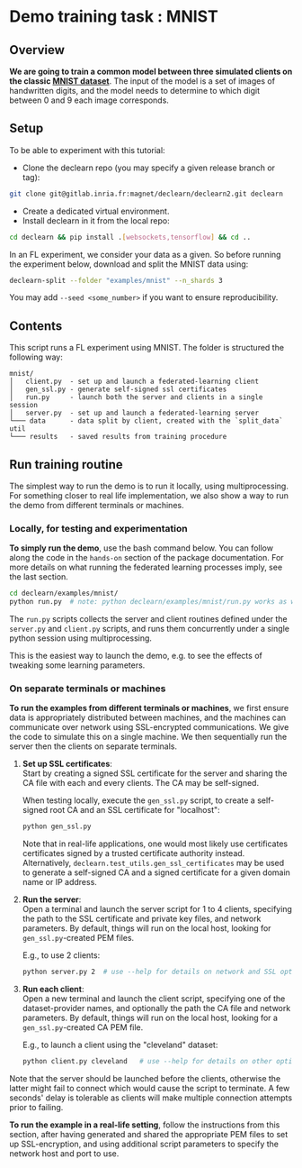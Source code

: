 # Demo training task : MNIST

## Overview

**We are going to train a common model between three simulated clients on the
classic [MNIST dataset](http://yann.lecun.com/exdb/mnist/)**. The input of the
model is a set of images of handwritten digits, and the model needs to
determine to which digit between $0$ and $9$ each image corresponds.

## Setup

To be able to experiment with this tutorial:

* Clone the declearn repo (you may specify a given release branch or tag):

```bash
git clone git@gitlab.inria.fr:magnet/declearn/declearn2.git declearn
```

* Create a dedicated virtual environment.
* Install declearn in it from the local repo:

```bash
cd declearn && pip install .[websockets,tensorflow] && cd ..
```

In an FL experiment, we consider your data as a given. So before running
the experiment below, download and split the MNIST data using:

```bash
declearn-split --folder "examples/mnist" --n_shards 3
```

You may add `--seed <some_number>` if you want to ensure reproducibility.

## Contents

This script runs a FL experiment using MNIST. The folder is structured
the following way:

```
mnist/
│   client.py  - set up and launch a federated-learning client
│   gen_ssl.py - generate self-signed ssl certificates
│   run.py     - launch both the server and clients in a single session
│   server.py  - set up and launch a federated-learning server
└─── data      - data split by client, created with the `split_data` util
└─── results   - saved results from training procedure
```

## Run training routine

The simplest way to run the demo is to run it locally, using multiprocessing.
For something closer to real life implementation, we also show a way to run
the demo from different terminals or machines.

### Locally, for testing and experimentation

**To simply run the demo**, use the bash command below. You can follow along
the code in the `hands-on` section of the package documentation. For more
details on what running the federated learning processes imply, see the last
section.

```bash
cd declearn/examples/mnist/
python run.py  # note: python declearn/examples/mnist/run.py works as well
```

The `run.py` scripts collects the server and client routines defined under
the `server.py` and `client.py` scripts, and runs them concurrently under
a single python session using multiprocessing.

This is the easiest way to launch the demo, e.g. to see the effects of
tweaking some learning parameters.

### On separate terminals or machines

**To run the examples from different terminals or machines**,
we first ensure data is appropriately distributed between machines,
and the machines can communicate over network using SSL-encrypted
communications. We give the code to simulate this on a single machine.
We then sequentially run the server then the clients on separate terminals.

1. **Set up SSL certificates**:<br/>
   Start by creating a signed SSL certificate for the server and sharing the
   CA file with each and every clients. The CA may be self-signed.

   When testing locally, execute the `gen_ssl.py` script, to create a
   self-signed root CA and an SSL certificate for "localhost":

   ```bash
   python gen_ssl.py
   ```

   Note that in real-life applications, one would most likely use certificates
   certificates signed by a trusted certificate authority instead.
   Alternatively, `declearn.test_utils.gen_ssl_certificates` may be used to
   generate a self-signed CA and a signed certificate for a given domain name
   or IP address.

2. **Run the server**:<br/>
   Open a terminal and launch the server script for 1 to 4 clients,
   specifying the path to the SSL certificate and private key files,
   and network parameters. By default, things will run on the local
   host, looking for `gen_ssl.py`-created PEM files.

   E.g., to use 2 clients:

    ```bash
    python server.py 2  # use --help for details on network and SSL options
    ```

3. **Run each client**:<br/>
   Open a new terminal and launch the client script, specifying one of the
   dataset-provider names, and optionally the path the CA file and network
   parameters. By default, things will run on the local host, looking for
   a `gen_ssl.py`-created CA PEM file.

   E.g., to launch a client using the "cleveland" dataset:

    ```bash
    python client.py cleveland   # use --help for details on other options
    ```

Note that the server should be launched before the clients, otherwise the
latter might fail to connect which would cause the script to terminate. A
few seconds' delay is tolerable as clients will make multiple connection
attempts prior to failing.

**To run the example in a real-life setting**, follow the instructions from
this section, after having generated and shared the appropriate PEM files to
set up SSL-encryption, and using additional script parameters to specify the
network host and port to use.
